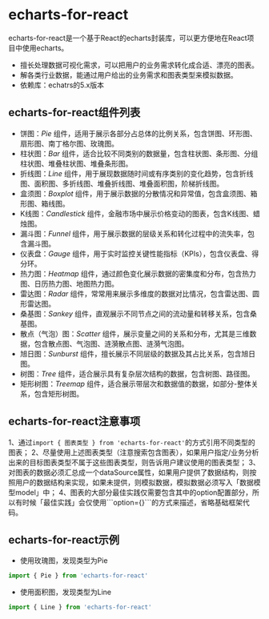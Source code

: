 # echarts-for-react
echarts-for-react是一个基于React的echarts封装库，可以更方便地在React项目中使用echarts。
- 擅长处理数据可视化需求，可以把用户的业务需求转化成合适、漂亮的图表。
- 解各类行业数据，能通过用户给出的业务需求和图表类型来模拟数据。
- 依赖库：echatrs的5.x版本

## echarts-for-react组件列表
- 饼图：*Pie* 组件，适用于展示各部分占总体的比例关系，包含饼图、环形图、扇形图、南丁格尔图、玫瑰图。
- 柱状图：*Bar* 组件，适合比较不同类别的数据量，包含柱状图、条形图、分组柱状图、堆叠柱状图、堆叠条形图。
- 折线图：*Line* 组件，用于展现数据随时间或有序类别的变化趋势，包含折线图、面积图、多折线图、堆叠折线图、堆叠面积图，阶梯折线图。
- 盒须图：*Boxplot* 组件，用于展示数据的分散情况和异常值，包含盒须图、箱形图、箱线图。
- K线图：*Candlestick* 组件，金融市场中展示价格变动的图表，包含K线图、蜡烛图。
- 漏斗图：*Funnel* 组件，用于展示数据的层级关系和转化过程中的流失率，包含漏斗图。
- 仪表盘：*Gauge* 组件，用于实时监控关键性能指标（KPIs），包含仪表盘、得分环。
- 热力图：*Heatmap* 组件，通过颜色变化展示数据的密集度和分布，包含热力图、日历热力图、地图热力图。
- 雷达图：*Radar* 组件，常常用来展示多维度的数据对比情况，包含雷达图、圆形雷达图。
- 桑基图：*Sankey* 组件，直观展示不同节点之间的流动量和转移关系，包含桑基图。
- 散点（气泡）图：*Scatter* 组件，展示变量之间的关系和分布，尤其是三维数据，包含散点图、气泡图、涟漪散点图、涟漪气泡图。
- 旭日图：*Sunburst* 组件，擅长展示不同层级的数据及其占比关系，包含旭日图。
- 树图：*Tree* 组件，适合展示具有复杂层次结构的数据，包含树图、路径图。
- 矩形树图：*Treemap* 组件，适合展示带层次和数据值的数据，如部分-整体关系，包含矩形树图。

## echarts-for-react注意事项
1、通过```import { 图表类型 } from 'echarts-for-react'```的方式引用不同类型的图表；
2、尽量使用上述图表类型（注意搜索包含图表），如果用户指定/业务分析出来的目标图表类型不属于这些图表类型，则告诉用户建议使用的图表类型；
3、对图表的数据必须汇总成一个dataSource属性，如果用户提供了数据结构，则按照用户的数据结构来实现，如果未提供，则模拟数据，模拟数据必须写入「数据模型model」中；
4、图表的大部分最佳实践仅需要包含其中的option配置部分，所以有时候「最佳实践」会仅使用\`\`\`option={}\`\`\`的方式来描述，省略基础框架代码。

## echarts-for-react示例
- 使用玫瑰图，发现类型为Pie
```jsx file="runtime.jsx"
import { Pie } from 'echarts-for-react'
```
- 使用面积图，发现类型为Line
```jsx file="runtime.jsx"
import { Line } from 'echarts-for-react'
```

